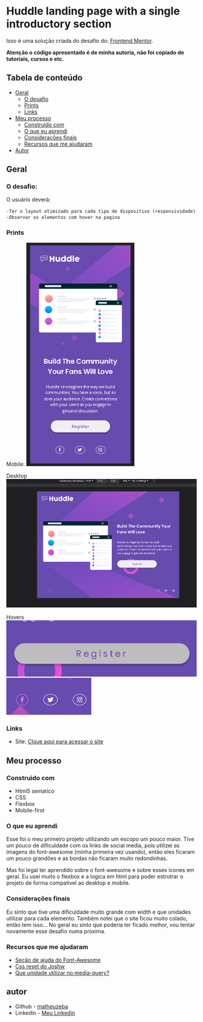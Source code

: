 # Huddle landing page with a single introductory section

Isso é uma solução criada do desafio do: [Frontend Mentor](https://www.frontendmentor.io/challenges/huddle-landing-page-with-a-single-introductory-section-B_2Wvxgi0). 

**Atenção o código apresentado é de minha autoria, não foi copiado de tutoriais, cursos e etc.**
## Tabela de conteúdo

- [Geral](#geral)
  - [O desafio](#o-desafio)
  - [Prints](#prints)
  - [Links](#links)
- [Meu processo](#meu-processo)
  - [Construido com](#Construido-com)
  - [O que eu aprendi](#o-que-eu-aprendi)
  - [Considerações finais](#Considerações-finais)
  - [Recursos que me ajudaram](#Recursos-que-me-ajudaram)
- [Autor](#autor)

## Geral

### O desafio:

O usuário deverá:

    -Ter o layout otimizado para cada tipo de dispositivo (responsividade)
    -Observar os elementos com hover na pagina

### Prints

Mobile:
![](prints/mobile.png)

Desktop
![](prints/desktop.png)

Hovers
![](prints/button-hover.png)
![](prints/social-hover.png)

### Links

- Site: [Clque aqui para acessar o site](https://noneofurbuzz.github.io/interactive-rating-component/)

## Meu processo

### Construido com

- Html5 sematico
- CSS
- Flexbox
- Mobile-first 

### O que eu aprendi

Esse foi o meu primeiro projeto utilizando um escopo um pouco maior.
Tive um pouco de dificuldade com os links de social media, pois utilizei as imagens do font-awesome (minha primeira vez usando), então eles ficaram um pouco grandões e as bordas não ficaram muito redondinhas.

Mas foi legal ter aprendido sobre o font-awesome e sobre esses icones em geral. 
Eu usei muito o flexbox e a logica em html para poder estrutrar o projeto de forma compativel ao desktop e mobile.

### Considerações finais

Eu sinto que tive uma dificuldade muito grande com width e que unidades utilizar para cada elemento.
Também notei que o site ficou muito colado, então tem isso...
No geral eu sinto que poderia ter ficado melhor, vou tentar novamente esse desafio numa proxima.

### Recursos que me ajudaram

- [Seção de ajuda do Font-Awesome](https://fontawesome.com/support)
- [Css reset do Joshw](https://www.joshwcomeau.com/css/custom-css-reset/)
- [Que unidade utilizar no media-query?](https://zellwk.com/blog/media-query-units/)

## autor

- Github - [matheuzeba](https://github.com/matheuzeba)
- Linkedin - [Meu Linkedin](https://www.linkedin.com/in/matheus-tavares-viana/?lipi=urn%3Ali%3Apage%3Ad_flagship3_profile_view_base_contact_details%3B3vUQkfjeQFmmKSAvffOo%2Fg%3D%3D)
